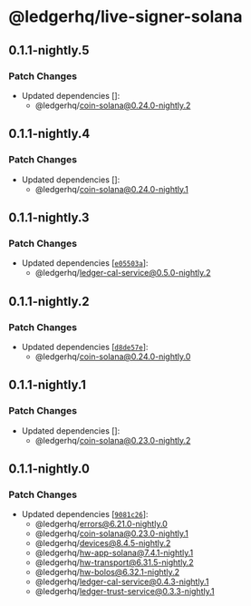 # @ledgerhq/live-signer-solana

## 0.1.1-nightly.5

### Patch Changes

- Updated dependencies []:
  - @ledgerhq/coin-solana@0.24.0-nightly.2

## 0.1.1-nightly.4

### Patch Changes

- Updated dependencies []:
  - @ledgerhq/coin-solana@0.24.0-nightly.1

## 0.1.1-nightly.3

### Patch Changes

- Updated dependencies [[`e05503a`](https://github.com/LedgerHQ/ledger-live/commit/e05503a0d9d7b38c5bfc48b6d1b1536bb399117f)]:
  - @ledgerhq/ledger-cal-service@0.5.0-nightly.2

## 0.1.1-nightly.2

### Patch Changes

- Updated dependencies [[`d8de57e`](https://github.com/LedgerHQ/ledger-live/commit/d8de57e1c166bc06620828043ed2795e19718fe9)]:
  - @ledgerhq/coin-solana@0.24.0-nightly.0

## 0.1.1-nightly.1

### Patch Changes

- Updated dependencies []:
  - @ledgerhq/coin-solana@0.23.0-nightly.2

## 0.1.1-nightly.0

### Patch Changes

- Updated dependencies [[`9081c26`](https://github.com/LedgerHQ/ledger-live/commit/9081c2648490f977469a33762a3c67bb2c2a0be5)]:
  - @ledgerhq/errors@6.21.0-nightly.0
  - @ledgerhq/coin-solana@0.23.0-nightly.1
  - @ledgerhq/devices@8.4.5-nightly.2
  - @ledgerhq/hw-app-solana@7.4.1-nightly.1
  - @ledgerhq/hw-transport@6.31.5-nightly.2
  - @ledgerhq/hw-bolos@6.32.1-nightly.2
  - @ledgerhq/ledger-cal-service@0.4.3-nightly.1
  - @ledgerhq/ledger-trust-service@0.3.3-nightly.1
